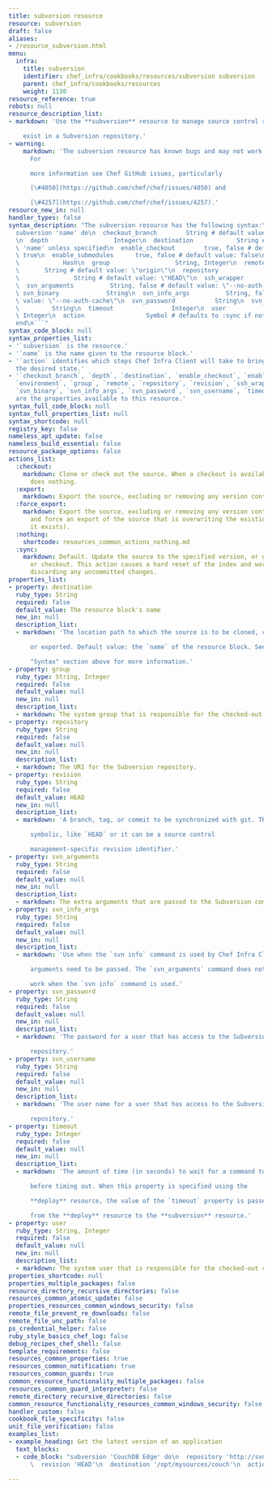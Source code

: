 ```yaml
---
title: subversion resource
resource: subversion
draft: false
aliases:
- /resource_subversion.html
menu:
  infra:
    title: subversion
    identifier: chef_infra/cookbooks/resources/subversion subversion
    parent: chef_infra/cookbooks/resources
    weight: 1130
resource_reference: true
robots: null
resource_description_list:
- markdown: 'Use the **subversion** resource to manage source control resources that

    exist in a Subversion repository.'
- warning:
    markdown: 'The subversion resource has known bugs and may not work as expected.
      For

      more information see Chef GitHub issues, particularly

      [\#4050](https://github.com/chef/chef/issues/4050) and

      [\#4257](https://github.com/chef/chef/issues/4257).'
resource_new_in: null
handler_types: false
syntax_description: "The subversion resource has the following syntax:\n\n``` ruby\n\
  subversion 'name' do\n  checkout_branch        String # default value: \"deploy\"\
  \n  depth                  Integer\n  destination            String # default value:\
  \ 'name' unless specified\n  enable_checkout        true, false # default value:\
  \ true\n  enable_submodules      true, false # default value: false\n  environment\
  \            Hash\n  group                  String, Integer\n  remote          \
  \       String # default value: \"origin\"\n  repository             String\n  revision\
  \               String # default value: \"HEAD\"\n  ssh_wrapper            String\n\
  \  svn_arguments          String, false # default value: \"--no-auth-cache\"\n \
  \ svn_binary             String\n  svn_info_args          String, false # default\
  \ value: \"--no-auth-cache\"\n  svn_password           String\n  svn_username  \
  \         String\n  timeout                Integer\n  user                   String,\
  \ Integer\n  action                 Symbol # defaults to :sync if not specified\n\
  end\n```"
syntax_code_block: null
syntax_properties_list:
- '`subversion` is the resource.'
- '`name` is the name given to the resource block.'
- '`action` identifies which steps Chef Infra Client will take to bring the node into
  the desired state.'
- '`checkout_branch`, `depth`, `destination`, `enable_checkout`, `enable_submodules`,
  `environment`, `group`, `remote`, `repository`, `revision`, `ssh_wrapper`, `svn_arguments`,
  `svn_binary`, `svn_info_args`, `svn_password`, `svn_username`, `timeout`, and `user`
  are the properties available to this resource.'
syntax_full_code_block: null
syntax_full_properties_list: null
syntax_shortcode: null
registry_key: false
nameless_apt_update: false
nameless_build_essential: false
resource_package_options: false
actions_list:
  :checkout:
    markdown: Clone or check out the source. When a checkout is available, this provider
      does nothing.
  :export:
    markdown: Export the source, excluding or removing any version control artifacts.
  :force_export:
    markdown: Export the source, excluding or removing any version control artifacts
      and force an export of the source that is overwriting the existing copy (if
      it exists).
  :nothing:
    shortcode: resources_common_actions_nothing.md
  :sync:
    markdown: Default. Update the source to the specified version, or get a new clone
      or checkout. This action causes a hard reset of the index and working tree,
      discarding any uncommitted changes.
properties_list:
- property: destination
  ruby_type: String
  required: false
  default_value: The resource block's name
  new_in: null
  description_list:
  - markdown: 'The location path to which the source is to be cloned, checked out,

      or exported. Default value: the `name` of the resource block. See

      "Syntax" section above for more information.'
- property: group
  ruby_type: String, Integer
  required: false
  default_value: null
  new_in: null
  description_list:
  - markdown: The system group that is responsible for the checked-out code.
- property: repository
  ruby_type: String
  required: false
  default_value: null
  new_in: null
  description_list:
  - markdown: The URI for the Subversion repository.
- property: revision
  ruby_type: String
  required: false
  default_value: HEAD
  new_in: null
  description_list:
  - markdown: 'A branch, tag, or commit to be synchronized with git. This can be

      symbolic, like `HEAD` or it can be a source control

      management-specific revision identifier.'
- property: svn_arguments
  ruby_type: String
  required: false
  default_value: null
  new_in: null
  description_list:
  - markdown: The extra arguments that are passed to the Subversion command.
- property: svn_info_args
  ruby_type: String
  required: false
  default_value: null
  new_in: null
  description_list:
  - markdown: 'Use when the `svn info` command is used by Chef Infra Client and

      arguments need to be passed. The `svn_arguments` command does not

      work when the `svn info` command is used.'
- property: svn_password
  ruby_type: String
  required: false
  default_value: null
  new_in: null
  description_list:
  - markdown: 'The password for a user that has access to the Subversion

      repository.'
- property: svn_username
  ruby_type: String
  required: false
  default_value: null
  new_in: null
  description_list:
  - markdown: 'The user name for a user that has access to the Subversion

      repository.'
- property: timeout
  ruby_type: Integer
  required: false
  default_value: null
  new_in: null
  description_list:
  - markdown: 'The amount of time (in seconds) to wait for a command to execute

      before timing out. When this property is specified using the

      **deploy** resource, the value of the `timeout` property is passed

      from the **deploy** resource to the **subversion** resource.'
- property: user
  ruby_type: String, Integer
  required: false
  default_value: null
  new_in: null
  description_list:
  - markdown: The system user that is responsible for the checked-out code.
properties_shortcode: null
properties_multiple_packages: false
resource_directory_recursive_directories: false
resources_common_atomic_update: false
properties_resources_common_windows_security: false
remote_file_prevent_re_downloads: false
remote_file_unc_path: false
ps_credential_helper: false
ruby_style_basics_chef_log: false
debug_recipes_chef_shell: false
template_requirements: false
resources_common_properties: true
resources_common_notification: true
resources_common_guards: true
common_resource_functionality_multiple_packages: false
resources_common_guard_interpreter: false
remote_directory_recursive_directories: false
common_resource_functionality_resources_common_windows_security: false
handler_custom: false
cookbook_file_specificity: false
unit_file_verification: false
examples_list:
- example_heading: Get the latest version of an application
  text_blocks:
  - code_block: "subversion 'CouchDB Edge' do\n  repository 'http://svn.apache.org/repos/asf/couchdb/trunk'\n\
      \  revision 'HEAD'\n  destination '/opt/mysources/couch'\n  action :sync\nend"

---
```


